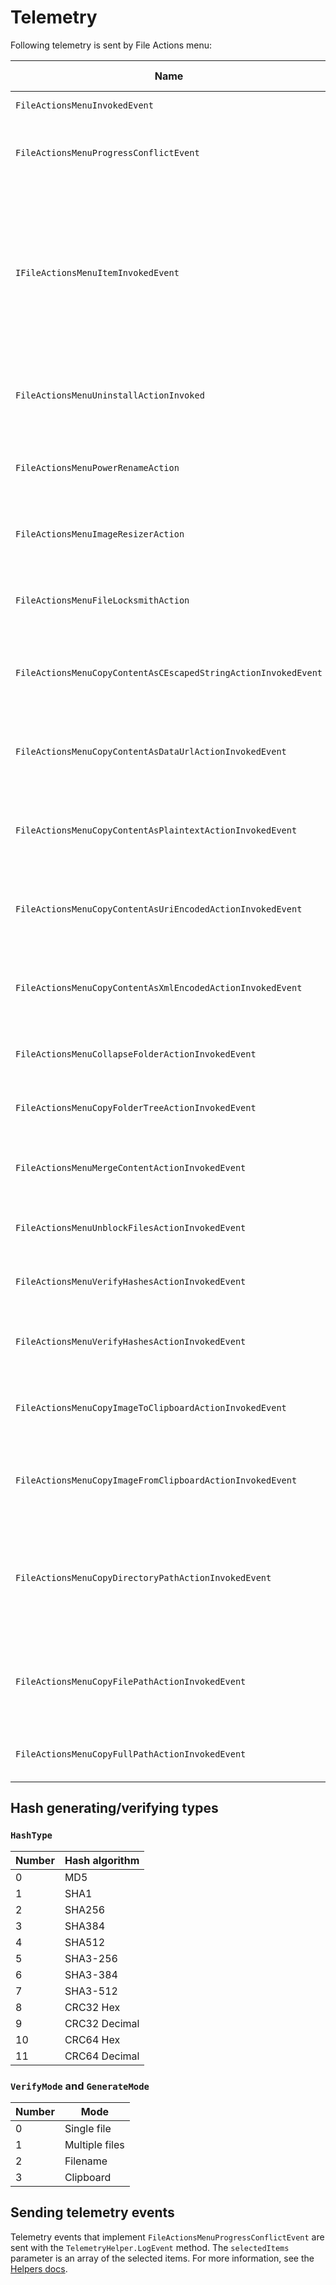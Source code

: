 # Telemetry

Following telemetry is sent by File Actions menu:

|Name|Thrown when...|Properties|
|----|-----------|----------|
| `FileActionsMenuInvokedEvent` | The menu is invoked. | **LoadedPluginsCount**: How many plugins were loaded. |
| `FileActionsMenuProgressConflictEvent` | A progress window is open and a conflict was solved. | **ReplaceChosen**: `true` when the replace option got Chosen, otherwise `false`
|||
| `IFileActionsMenuItemInvokedEvent` | Never, but is the base type for all the following events. | **ItemCount**: How many items are selected.<br/> **HasExecutableFilesSelected**: If any files ending in `.exe` or `.dll` are selected.<br/>**HasFilesSelected**: If the selection contains any files.<br/>**HasFolderSelected**: If the selection contains any folders.<br/>**HasImageSelected**: If the selection contains any image files.|
| `FileActionsMenuUninstallActionInvoked` | When the uninstall action is called. | **IsCalledFromDesktop**: If the selected item was on the desktop.<br/> **IsCalledOnShortcut**: If the selected item is a shortcut (`.ink` file). |
| `FileActionsMenuPowerRenameAction` | When PowerRename is launched via File Actions Menu | |
| `FileActionsMenuImageResizerAction` | When Image Resizer is launched via File Actions Menu | |
| `FileActionsMenuFileLocksmithAction` | When File Locksmith is launched via File Actions Menu | |
| `FileActionsMenuCopyContentAsCEscapedStringActionInvokedEvent` | When the "Copy file content → As C escaped string" action is invoked | |
| `FileActionsMenuCopyContentAsDataUrlActionInvokedEvent` | When the "Copy file content → As data url" action is invoked | |
| `FileActionsMenuCopyContentAsPlaintextActionInvokedEvent` | When the "Copy file content → As plaintext" action is invoked | |
| `FileActionsMenuCopyContentAsUriEncodedActionInvokedEvent` | When the "Copy file content → As URI encoded string" action is invoked | |
| `FileActionsMenuCopyContentAsXmlEncodedActionInvokedEvent` | When the "Copy file content → As XML encoded string" action is invoked | |
| `FileActionsMenuCollapseFolderActionInvokedEvent` | When the "Collapse folder" action is invoked | **CollapsedFilesCount**: The number of files in the folder that was collapsed. |
| `FileActionsMenuCopyFolderTreeActionInvokedEvent` | When the "Copy folder tree" action is invoked | **IsDriveRoot**: If the selected folder is a drive or not. |
| `FileActionsMenuMergeContentActionInvokedEvent ` | When the "Merge content" action is invoked | **HasDifferentExtensions**: If the merged files had different file extensions or not.
| `FileActionsMenuUnblockFilesActionInvokedEvent` | When the "Unblock files" action is called. | |
| `FileActionsMenuVerifyHashesActionInvokedEvent` | When a Verify Checksum action is called. | **HashType**: The hash algorithm used.<br />**VerifyMode**: The mode used to get the comparing hash. |
| `FileActionsMenuVerifyHashesActionInvokedEvent` | When a Generate Checksum action is called. | **HashType**: The hash algorithm used.<br />**GenerateMode**: The mode used to save the generated hash. |
| `FileActionsMenuCopyImageToClipboardActionInvokedEvent` | When the "Copy image to clipboard" action is invoked | |
| `FileActionsMenuCopyImageFromClipboardActionInvokedEvent` | When the "Copy image from clipboard to folder" action is invoked | |
| `FileActionsMenuCopyDirectoryPathActionInvokedEvent` | When the "Copy path of the containing folder" or "Copy WSL path of the containing folder" action is invoked | **IsWSLMode**: If the WSL path was copied.<br/>**ResolveShortcut**: If the resolve shortcut option is activated. |
| `FileActionsMenuCopyFilePathActionInvokedEvent` | When the "Copy full path" or "Copy full WSL path" action is invoked | **IsWSLMode**: If the WSL path was copied.<br/>**ResolveShortcut**: If the resolve shortcut option is activated.<br/>**Delimiter**: Which path delimiter was used. |
| `FileActionsMenuCopyFullPathActionInvokedEvent` | When the "Copy full path" action is invoked | |

## Hash generating/verifying types

### `HashType`

| Number | Hash algorithm |
|--------|---------------|
|    0   | MD5           |
|    1   | SHA1          |
|    2   | SHA256        |
|    3   | SHA384        |
|    4   | SHA512        |
|    5   | SHA3-256      |
|    6   | SHA3-384      |
|    7   | SHA3-512      |
|    8   | CRC32 Hex     |
|    9   | CRC32 Decimal |
|   10   | CRC64 Hex     |
|   11   | CRC64 Decimal |

### `VerifyMode` and `GenerateMode`

| Number | Mode           |
|--------|----------------|
|    0   | Single file    |
|    1   | Multiple files |
|    2   | Filename       |
|    3   | Clipboard      |

## Sending telemetry events

Telemetry events that implement `FileActionsMenuProgressConflictEvent` are sent with the `TelemetryHelper.LogEvent` method. The `selectedItems` parameter is an array of the selected items. For more information, see the [Helpers docs](Helpers.md#void-logeventtt-e-string-selecteditems-where-t--eventbase-ifileactionsmenuiteminvokedevent).
